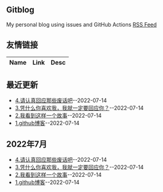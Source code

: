 ## Gitblog
My personal blog using issues and GitHub Actions
[RSS Feed](https://raw.githubusercontent.com/platojobs/blogs/master/feed.xml)
## 友情链接
| Name | Link | Desc | 
 | ---- | ---- | ---- |
## 最近更新
- [4.请认真回应那些废话吧](https://github.com/platojobs/blogs/issues/4)--2022-07-14
- [3.凭什么你喜欢我，我就一定要回应你？](https://github.com/platojobs/blogs/issues/3)--2022-07-14
- [2.我看到这样一个故事](https://github.com/platojobs/blogs/issues/2)--2022-07-14
- [1.github博客](https://github.com/platojobs/blogs/issues/1)--2022-07-14
## 2022年7月
- [4.请认真回应那些废话吧](https://github.com/platojobs/blogs/issues/4)--2022-07-14
- [3.凭什么你喜欢我，我就一定要回应你？](https://github.com/platojobs/blogs/issues/3)--2022-07-14
- [2.我看到这样一个故事](https://github.com/platojobs/blogs/issues/2)--2022-07-14
- [1.github博客](https://github.com/platojobs/blogs/issues/1)--2022-07-14
